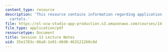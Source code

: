 ```yaml
---
content_type: resource
description: 'This resource contains information regarding application: implicity
  cartels.'
file: https://ol-ocw-studio-app-production.s3.amazonaws.com/courses/14-12-economic-applications-of-game-theory-fall-2012/35e1783c86a01e91d6d0463121260c8d_MIT14_12F12_chapter13.pdf
file_type: application/pdf
resourcetype: Document
title: Session 13 Lecture Notes
uid: 35e1783c-86a0-1e91-d6d0-463121260c8d
---
```

